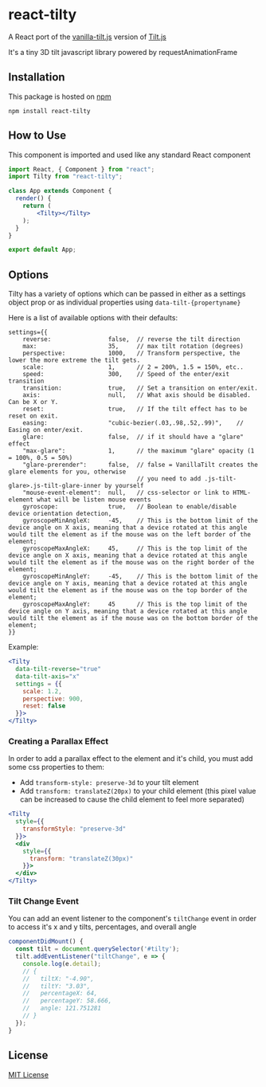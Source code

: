 # react-tilty

A React port of the [vanilla-tilt.js](https://micku7zu.github.io/vanilla-tilt.js/index.html) version of [Tilt.js](http://gijsroge.github.io/tilt.js/)

It's a tiny 3D tilt javascript library powered by requestAnimationFrame

## Installation

This package is hosted on [npm](https://www.npmjs.com/package/react-tilty)

`npm install react-tilty`

## How to Use

This component is imported and used like any standard React component

```jsx
import React, { Component } from "react";
import Tilty from "react-tilty";

class App extends Component {
  render() {
    return (
        <Tilty></Tilty>
    );
  }
}

export default App;
```

## Options

Tilty has a variety of options which can be passed in either as a settings object prop or as individual properties using `data-tilt-{propertyname}`

Here is a list of available options with their defaults:
```
settings={{
    reverse:                false,  // reverse the tilt direction
    max:                    35,     // max tilt rotation (degrees)
    perspective:            1000,   // Transform perspective, the lower the more extreme the tilt gets.
    scale:                  1,      // 2 = 200%, 1.5 = 150%, etc..
    speed:                  300,    // Speed of the enter/exit transition
    transition:             true,   // Set a transition on enter/exit.
    axis:                   null,   // What axis should be disabled. Can be X or Y.
    reset:                  true,   // If the tilt effect has to be reset on exit.
    easing:                 "cubic-bezier(.03,.98,.52,.99)",    // Easing on enter/exit.
    glare:                  false,  // if it should have a "glare" effect
    "max-glare":            1,      // the maximum "glare" opacity (1 = 100%, 0.5 = 50%)
    "glare-prerender":      false,  // false = VanillaTilt creates the glare elements for you, otherwise
                                    // you need to add .js-tilt-glare>.js-tilt-glare-inner by yourself
    "mouse-event-element":  null,   // css-selector or link to HTML-element what will be listen mouse events 
    gyroscope:              true,   // Boolean to enable/disable device orientation detection,
    gyroscopeMinAngleX:     -45,    // This is the bottom limit of the device angle on X axis, meaning that a device rotated at this angle would tilt the element as if the mouse was on the left border of the element;
    gyroscopeMaxAngleX:     45,     // This is the top limit of the device angle on X axis, meaning that a device rotated at this angle would tilt the element as if the mouse was on the right border of the element;
    gyroscopeMinAngleY:     -45,    // This is the bottom limit of the device angle on Y axis, meaning that a device rotated at this angle would tilt the element as if the mouse was on the top border of the element;
    gyroscopeMaxAngleY:     45      // This is the top limit of the device angle on Y axis, meaning that a device rotated at this angle would tilt the element as if the mouse was on the bottom border of the element;
}}
```

Example:

```jsx
<Tilty
  data-tilt-reverse="true"
  data-tilt-axis="x"
  settings = {{
    scale: 1.2,
    perspective: 900,
    reset: false
  }}>
</Tilty>
```

### Creating a Parallax Effect

In order to add a parallax effect to the element and it's child, you must add some css properties to them:
- Add `transform-style: preserve-3d` to your tilt element
- Add `transform: translateZ(20px)` to your child element (this pixel value can be increased to cause the child element to feel more separated)


```jsx
<Tilty
  style={{
    transformStyle: "preserve-3d"
  }}>
  <div
    style={{
      transform: "translateZ(30px)"
    }}>
  </div>
</Tilty>
```

### Tilt Change Event

You can add an event listener to the component's `tiltChange` event in order to access it's x and y tilts, percentages, and overall angle

```jsx
componentDidMount() {
  const tilt = document.querySelector('#tilty');
  tilt.addEventListener("tiltChange", e => {
    console.log(e.detail);
    // {
    //   tiltX: "-4.90",
    //   tiltY: "3.03",
    //   percentageX: 64,
    //   percentageY: 58.666,
    //   angle: 121.751281
    // }
  });
}
```

## License

[MIT License](./LICENSE)
